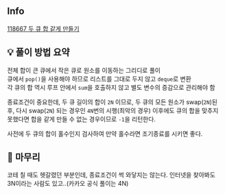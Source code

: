 ## Info
[118667 두 큐 합 같게 만들기](https://school.programmers.co.kr/learn/courses/30/lessons/118667)

## 💡 풀이 방법 요약
전체 합이 큰 큐에서 작은 큐로 원소를 이동하는 그리디로 풀이  
큐에서 `pop()`을 사용해야 하므로 리스트를 그대로 두지 않고 `deque`로 변환  
각 큐의 합 역시 루프 안에서 `sum`을 호출하지 않고 별도 변수의 증감으로 관리해야 함  
  
종료조건이 중요한데, 두 큐 길이의 합이 `2N` 이므로, 두 큐의 모든 원소가 swap(`2N`)된 후, 다시 swap(`2N`) 되는 경우인 `4N`번의 시행(최악의 경우) 이후에도 큐의 합을 맞추지 못했다면 합을 같게 만들 수 없는 경우이므로 `-1`을 리턴한다.  

사전에 두 큐의 합이 홀수인지 검사하여 만약 홀수라면 조기종료를 시키면 좋다.

## 🙂 마무리
코테 칠 때도 헷갈렸던 부분인데, 종료조건이 썩 와닿지는 않는다. 인터넷을 찾아봐도 3N이라는 사람도 있고..(카카오 공식 풀이는 4N)
